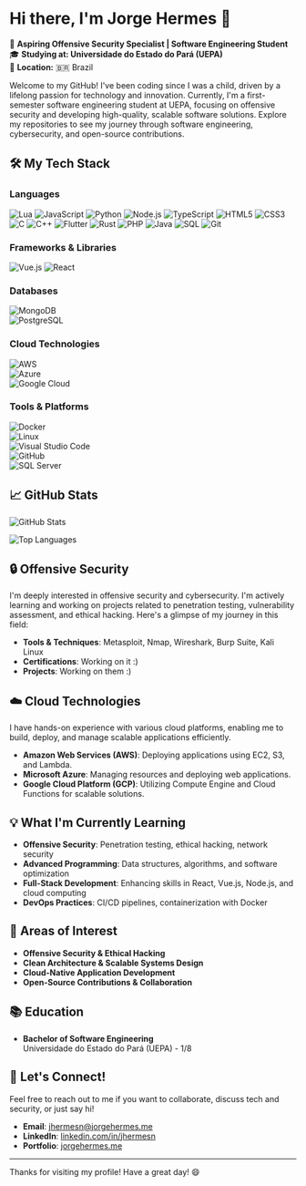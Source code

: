# Hi there, I'm Jorge Hermes 👋

🚀 **Aspiring Offensive Security Specialist | Software Engineering Student**  
🎓 **Studying at: Universidade do Estado do Pará (UEPA)**  
📍 **Location:** 🇧🇷 Brazil

Welcome to my GitHub! I've been coding since I was a child, driven by a lifelong passion for technology and innovation. Currently, I'm a first-semester software engineering student at UEPA, focusing on offensive security and developing high-quality, scalable software solutions. Explore my repositories to see my journey through software engineering, cybersecurity, and open-source contributions.

## 🛠️ My Tech Stack

### **Languages**  
![Lua](https://img.shields.io/badge/Lua-2C2D72?style=for-the-badge&logo=lua&logoColor=white) 
![JavaScript](https://img.shields.io/badge/JavaScript-323330?style=for-the-badge&logo=javascript&logoColor=F7DF1E) 
![Python](https://img.shields.io/badge/Python-3776AB?style=for-the-badge&logo=python&logoColor=white) 
![Node.js](https://img.shields.io/badge/Node.js-339933?style=for-the-badge&logo=nodedotjs&logoColor=white) 
![TypeScript](https://img.shields.io/badge/TypeScript-3178C6?style=for-the-badge&logo=typescript&logoColor=white) 
![HTML5](https://img.shields.io/badge/HTML5-E34F26?style=for-the-badge&logo=html5&logoColor=white) 
![CSS3](https://img.shields.io/badge/CSS3-1572B6?style=for-the-badge&logo=css3&logoColor=white) 
![C](https://img.shields.io/badge/C-A8B9CC?style=for-the-badge&logo=c&logoColor=white) 
![C++](https://img.shields.io/badge/C++-00599C?style=for-the-badge&logo=cplusplus&logoColor=white) 
![Flutter](https://img.shields.io/badge/Flutter-02569B?style=for-the-badge&logo=flutter&logoColor=white) 
![Rust](https://img.shields.io/badge/Rust-000000?style=for-the-badge&logo=rust&logoColor=white)
![PHP](https://img.shields.io/badge/PHP-777BB4?style=for-the-badge&logo=php&logoColor=white)
![Java](https://img.shields.io/badge/Java-007396?style=for-the-badge&logo=java&logoColor=white)
![SQL](https://img.shields.io/badge/SQL-4479A1?style=for-the-badge&logo=mysql&logoColor=white) 
![Git](https://img.shields.io/badge/Git-F05032?style=for-the-badge&logo=git&logoColor=white)

### **Frameworks & Libraries**  
![Vue.js](https://img.shields.io/badge/Vue.js-4FC08D?style=for-the-badge&logo=vue.js&logoColor=white) 
![React](https://img.shields.io/badge/React-20232A?style=for-the-badge&logo=react&logoColor=61DAFB)

### **Databases**  
![MongoDB](https://img.shields.io/badge/MongoDB-4EA94B?style=for-the-badge&logo=mongodb&logoColor=white)  
![PostgreSQL](https://img.shields.io/badge/PostgreSQL-316192?style=for-the-badge&logo=postgresql&logoColor=white)

### **Cloud Technologies**  
![AWS](https://img.shields.io/badge/AWS-232F3E?style=for-the-badge&logo=amazon-aws&logoColor=white)  
![Azure](https://img.shields.io/badge/Microsoft%20Azure-0078D4?style=for-the-badge&logo=microsoft-azure&logoColor=white)  
![Google Cloud](https://img.shields.io/badge/Google%20Cloud-4285F4?style=for-the-badge&logo=google-cloud&logoColor=white)

### **Tools & Platforms**  
![Docker](https://img.shields.io/badge/Docker-2496ED?style=for-the-badge&logo=docker&logoColor=white)  
![Linux](https://img.shields.io/badge/Linux-FCC624?style=for-the-badge&logo=linux&logoColor=black)  
![Visual Studio Code](https://img.shields.io/badge/VS%20Code-007ACC?style=for-the-badge&logo=visualstudiocode&logoColor=white)  
![GitHub](https://img.shields.io/badge/GitHub-181717?style=for-the-badge&logo=github&logoColor=white)  
![SQL Server](https://img.shields.io/badge/SQL%20Server-CC2927?style=for-the-badge&logo=microsoftsqlserver&logoColor=white)

## 📈 GitHub Stats

![GitHub Stats](https://github-readme-stats.vercel.app/api?username=jhermesn&show_icons=true&theme=radical&bg_color=000000)

![Top Languages](https://github-readme-stats.vercel.app/api/top-langs/?username=jhermesn&layout=compact&theme=radical&bg_color=000000)

## 🔒 Offensive Security

I'm deeply interested in offensive security and cybersecurity. I'm actively learning and working on projects related to penetration testing, vulnerability assessment, and ethical hacking. Here's a glimpse of my journey in this field:

- **Tools & Techniques**: Metasploit, Nmap, Wireshark, Burp Suite, Kali Linux
- **Certifications**: Working on it :)
- **Projects**: Working on them :)

## ☁️ Cloud Technologies

I have hands-on experience with various cloud platforms, enabling me to build, deploy, and manage scalable applications efficiently.

- **Amazon Web Services (AWS)**: Deploying applications using EC2, S3, and Lambda.
- **Microsoft Azure**: Managing resources and deploying web applications.
- **Google Cloud Platform (GCP)**: Utilizing Compute Engine and Cloud Functions for scalable solutions.

## 💡 What I'm Currently Learning
- **Offensive Security**: Penetration testing, ethical hacking, network security
- **Advanced Programming**: Data structures, algorithms, and software optimization
- **Full-Stack Development**: Enhancing skills in React, Vue.js, Node.js, and cloud computing
- **DevOps Practices**: CI/CD pipelines, containerization with Docker

## 🧠 Areas of Interest
- **Offensive Security & Ethical Hacking**
- **Clean Architecture & Scalable Systems Design**
- **Cloud-Native Application Development**
- **Open-Source Contributions & Collaboration**

## 📚 Education
- **Bachelor of Software Engineering**  
  Universidade do Estado do Pará (UEPA) - 1/8

## 🤝 Let's Connect!
Feel free to reach out to me if you want to collaborate, discuss tech and security, or just say hi!

- **Email**: [jhermesn@jorgehermes.me](mailto:jhermesn@jorgehermes.me)
- **LinkedIn**: [linkedin.com/in/jhermesn](https://linkedin.com/in/jhermesn)
- **Portfolio**: [jorgehermes.me](https://jorgehermes.me)

---

Thanks for visiting my profile! Have a great day! 😄
